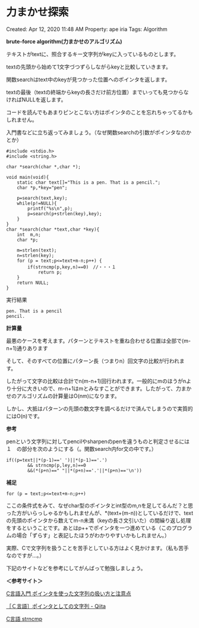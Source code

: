 # 力まかせ探索

Created: Apr 12, 2020 11:48 AM
Property: ape iria
Tags: Algorithm

**brute-force algorithm(力まかせのアルゴリズム)**

テキストがtextに、照合するキー文字列がkeyに入っているものとします。

textの先頭から始めて1文字づつずらしながらkeyと比較していきます。

関数searchはtext中のkeyが見つかった位置へのポインタを返します。

textの最後（textの終端からkeyの長さだけ前方位置）までいっても見つからなければNULLを返します。

コードを読んでもあまりピンとこない方はポインタのことを忘れちゃってるかもしれません。

入門書などに立ち返ってみましょう。（なぜ関数searchの引数がポインタなのか とか）

    #include <stdio.h>
    #include <string.h>
    
    char *search(char *,char *);
    
    void main(void){
        static char text[]="This is a pen. That is a pencil.";
        char *p,*key="pen";
    
        p=search(text,key);
        while(p!=NULL){
            printf("%s\n",p);
            p=search(p+strlen(key),key);
        }
    }
    char *search(char *text,char *key){
        int  m,n;
        char *p;
    
        m=strlen(text);
        n=strlen(key);
        for (p = text;p<=text+m-n;p++) {
            if(strncmp(p,key,n)==0)　//・・・１
                return p;
        }
        return NULL;
    }

実行結果

    pen. That is a pencil
    pencil.

**計算量**

最悪のケースを考えます。パターンとテキストを重ね合わせる位置は全部で(m-n+1)通りあります

そして、そのすべての位置にパターン長（つまりn）回文字の比較が行われます。

したがって文字の比較は合計でn(m-n+1)回行われます。一般的にmのほうがnより十分に大きいので、m-n+1はmとみなすことができます。したがって、力まかせのアルゴリズムの計算量はO(nm)になります。

しかし、大抵はパターンの先頭の数文字を調べるだけで済んでしまうので実質的にはO(n)です。

**参考**

penという文字列に対してpencilやsharpenのpenを違うものと判定させるには　１　の部分を次のようにする（。関数search内for文の中です。）

    if((p=text||*(p-1)==' ')||*(p-1)=='.')
    		&& strncmp(p,ley,n)==0
    		&&(*(p+n)==" "||*(p+n)=='.'||*(p+n)=='\n'))

**補足**

    for (p = text;p<=text+m-n;p++)

ここの条件式をみて、なぜchar型のポインタとint型のm,nを足してるんだ？と思った方がいらっしゃるかもしれませんが、*(text+(m-n))としているだけで、textの先頭のポインタから数えてm-n未満（keyの長さ文引いた）の間繰り返し処理をするということです。あとはp++でポインタを一つ進めている（このプログラムの場合「ずらす」と表記したほうがわかりやすいかもしれません。）

実際、Cで文字列を扱うことを苦手としている方はよく見かけます。（私も苦手なのですが...。）

下記のサイトなどを参考にしてがんばって勉強しましょう。

**＜参考サイト＞**

[C言語入門 ポインタを使った文字列の扱い方と注意点](https://monozukuri-c.com/langc-string-middle/#toc7)

[［Ｃ言語］ポインタとしての文字列 - Qiita](https://qiita.com/HAMADA_Hiroshi/items/ed9305e377dc7e10fbe5)

[C言語 strncmp](http://hitorilife.com/strncmp.php)